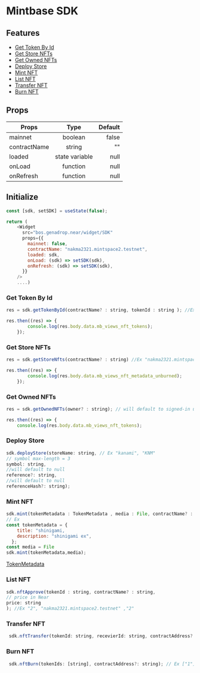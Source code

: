 # Mintbase SDK

Features
---------------

- [Get Token By Id](#get-token-by-id)
- [Get Store NFTs](#get-store-nfts)
- [Get Owned NFTs](#get-owned-nfts)
- [Deploy Store](#deploy-store)
- [Mint NFT](#mint-nft)
- [List NFT](#list-nft)
- [Transfer NFT](#transfer-nft)
- [Burn NFT](#burn-nft)

## Props

| Props        |      Type      | Default |
| ------------ | :------------: | ------: |
| mainnet      |    boolean     |   false |
| contractName |     string     |      "" |
| loaded       | state variable |    null |
| onLoad       |    function    |    null |
| onRefresh    |    function    |    null |

## Initialize

```javascript
const [sdk, setSDK] = useState(false);

return (
    <Widget
      src="bos.genadrop.near/widget/SDK"
      props={{
        mainnet: false,
        contractName: "nakma2321.mintspace2.testnet",
        loaded: sdk,
        onLoad: (sdk) => setSDK(sdk),
        onRefresh: (sdk) => setSDK(sdk),
      }}
    />
    ....)
```

### Get Token By Id

```javascript
res = sdk.getTokenById(contractName? : string, tokenId : string ); //Ex "nakma2321.mintspace2.testnet", "1"

res.then((res) => {
        console.log(res.body.data.mb_views_nft_tokens);
    });
```

### Get Store NFTs

```javascript
res = sdk.getStoreNfts(contractName? : string) //Ex "nakma2321.mintspace2.testnet"

res.then((res) => {
        console.log(res.body.data.mb_views_nft_metadata_unburned);
    });
```

### Get Owned NFTs

```javascript
res = sdk.getOwnedNFTs(owner? : string); // will default to signed-in user Ex "eo_phoenix.near"

res.then((res) => {
    console.log(res.body.data.mb_views_nft_tokens);

```

### Deploy Store

```javascript
sdk.deployStore(storeName: string, // Ex "kanami", "KNM"
// symbol max-length = 3
symbol: string,
//will default to null
reference?: string,
//will default to null
referenceHash?: string);
```

### Mint NFT

```javascript
sdk.mint(tokenMetadata : TokenMetadata , media : File, contractName? : string, numToMint? : number); //numToMint default = 1
// Ex
const tokenMetadata = {
    title: "shinigami,
    description: "shinigami ex",
  };
const media = File
sdk.mint(tokenMetadata,media);
```

[TokenMetadata](https://docs.mintbase.xyz/dev/metadata#metadata-on-chain-vs.-reference-json-off-chain)

### List NFT

```javascript
sdk.nftApprove(tokenId : string, contractName? : string,
// price in Near
price: string
); //Ex "2", "nakma2321.mintspace2.testnet" ,"2"
```

### Transfer NFT

```javascript
 sdk.nftTransfer(tokenId: string, recevierId: string, contractAddress?: string); // Ex "1", "baam.near"
```

### Burn NFT

```javascript
 sdk.nftBurn(tokenIds: [string], contractAddress?: string); // Ex ["1"]
```
